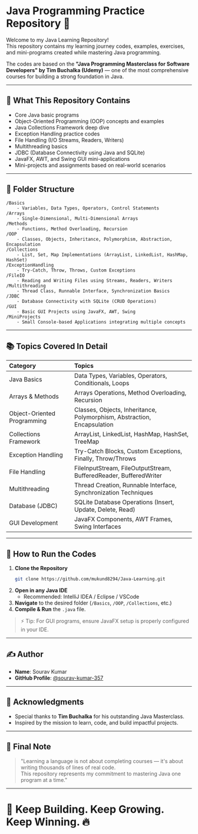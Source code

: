 # Java Programming Practice Repository 🚀

Welcome to my Java Learning Repository!  
This repository contains my learning journey codes, examples, exercises, and mini-programs created while mastering Java programming.

The codes are based on the **"Java Programming Masterclass for Software Developers" by Tim Buchalka (Udemy)** — one of the most comprehensive courses for building a strong foundation in Java.

---

## 🧠 What This Repository Contains

- Core Java basic programs
- Object-Oriented Programming (OOP) concepts and examples
- Java Collections Framework deep dive
- Exception Handling practice codes
- File Handling (I/O Streams, Readers, Writers)
- Multithreading basics
- JDBC (Database Connectivity using Java and SQLite)
- JavaFX, AWT, and Swing GUI mini-applications
- Mini-projects and assignments based on real-world scenarios

---

## 🧩 Folder Structure

```
/Basics
    - Variables, Data Types, Operators, Control Statements
/Arrays
    - Single-Dimensional, Multi-Dimensional Arrays
/Methods
    - Functions, Method Overloading, Recursion
/OOP
    - Classes, Objects, Inheritance, Polymorphism, Abstraction, Encapsulation
/Collections
    - List, Set, Map Implementations (ArrayList, LinkedList, HashMap, HashSet)
/ExceptionHandling
    - Try-Catch, Throw, Throws, Custom Exceptions
/FileIO
    - Reading and Writing Files using Streams, Readers, Writers
/Multithreading
    - Thread Class, Runnable Interface, Synchronization Basics
/JDBC
    - Database Connectivity with SQLite (CRUD Operations)
/GUI
    - Basic GUI Projects using JavaFX, AWT, Swing
/MiniProjects
    - Small Console-based Applications integrating multiple concepts
```

---

## 📚 Topics Covered In Detail

| Category | Topics |
|:---|:---|
| Java Basics | Data Types, Variables, Operators, Conditionals, Loops |
| Arrays & Methods | Arrays Operations, Method Overloading, Recursion |
| Object-Oriented Programming | Classes, Objects, Inheritance, Polymorphism, Abstraction, Encapsulation |
| Collections Framework | ArrayList, LinkedList, HashMap, HashSet, TreeMap |
| Exception Handling | Try-Catch Blocks, Custom Exceptions, Finally, Throw/Throws |
| File Handling | FileInputStream, FileOutputStream, BufferedReader, BufferedWriter |
| Multithreading | Thread Creation, Runnable Interface, Synchronization Techniques |
| Database (JDBC) | SQLite Database Operations (Insert, Update, Delete, Read) |
| GUI Development | JavaFX Components, AWT Frames, Swing Interfaces |

---

## 🚀 How to Run the Codes

1. **Clone the Repository**
   ```bash
   git clone https://github.com/mukund8294/Java-Learning.git
   ```
2. **Open in any Java IDE**
   - Recommended: IntelliJ IDEA / Eclipse / VSCode
3. **Navigate** to the desired folder (`/Basics`, `/OOP`, `/Collections`, etc.)
4. **Compile & Run** the `.java` file.

> ⚡ Tip: For GUI programs, ensure JavaFX setup is properly configured in your IDE.

---

## ✍️ Author

- **Name**: Sourav Kumar
- **GitHub Profile**: [@sourav-kumar-357](https://github.com/mukund8294)

---

## 🙌 Acknowledgments

- Special thanks to **Tim Buchalka** for his outstanding Java Masterclass.
- Inspired by the mission to learn, code, and build impactful projects.

---

## 📣 Final Note

> "Learning a language is not about completing courses — it's about writing thousands of lines of real code.  
This repository represents my commitment to mastering Java one program at a time."

---

# 🚀 Keep Building. Keep Growing. Keep Winning. 🔥
